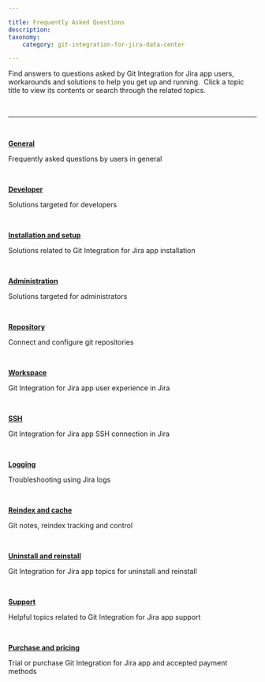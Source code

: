 ```yaml
---

title: Frequently Asked Questions
description:
taxonomy:
    category: git-integration-for-jira-data-center

---
```


Find answers to questions asked by Git Integration for Jira app users, workarounds and solutions to help you get up and running.  Click a topic title to view its contents or search through the related topics.

<p>&nbsp;</p>

* * *

<p>&nbsp;</p>

[**General**](/git-integration-for-jira-data-center/faq-general-gij-self-managed)

Frequently asked questions by users in general

<p>&nbsp;</p>

[**Developer**](/git-integration-for-jira-data-center/faq-developer-gij-self-managed)

Solutions targeted for developers

<p>&nbsp;</p>

[**Installation and setup**](/git-integration-for-jira-data-center/faq-installation-and-setup-gij-self-managed)

Solutions related to Git Integration for Jira app installation

<p>&nbsp;</p>

[**Administration**](/git-integration-for-jira-data-center/faq-administration-gij-self-managed)

Solutions targeted for administrators

<p>&nbsp;</p>

[**Repository**](/git-integration-for-jira-data-center/faq-repositories-gij-self-managed)

Connect and configure git repositories

<p>&nbsp;</p>

[**Workspace**](/git-integration-for-jira-data-center/faq-workspace-gij-self-managed)

Git Integration for Jira app user experience in Jira

<p>&nbsp;</p>

[**SSH**](/git-integration-for-jira-data-center/faq-ssh-gij-self-managed)

Git Integration for Jira app SSH connection in Jira

<p>&nbsp;</p>

[**Logging**](/git-integration-for-jira-data-center/faq-logging-gij-self-managed)

Troubleshooting using Jira logs

<p>&nbsp;</p>

[**Reindex and cache**](/git-integration-for-jira-data-center/faq-reindex-and-cache-gij-self-managed)

Git notes, reindex tracking and control

<p>&nbsp;</p>

[**Uninstall and reinstall**](/git-integration-for-jira-data-center/faq-uninstall-and-reinstall-gij-self-managed)

Git Integration for Jira app topics for uninstall and reinstall

<p>&nbsp;</p>

[**Support**](/git-integration-for-jira-data-center/faq-support-gij-self-managed)

Helpful topics related to Git Integration for Jira app support

<p>&nbsp;</p>

[**Purchase and pricing**](/git-integration-for-jira-data-center/faq-purchase-and-pricing-gij-self-managed)

Trial or purchase Git Integration for Jira app and accepted payment methods

<p>&nbsp;</p>

<br>
<br>

